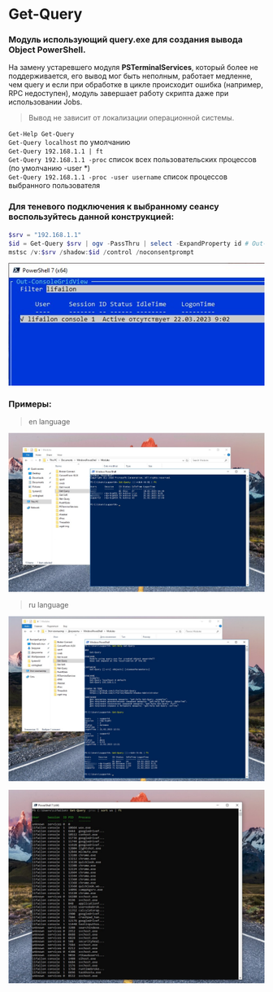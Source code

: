 # Get-Query
### Модуль использующий query.exe для создания вывода Object PowerShell.
На замену устаревшего модуля **PSTerminalServices**, который более не поддерживается, его вывод мог быть неполным, работает медленне, чем query и если при обработке в цикле происходит ошибка (например, RPC недоступен), модуль завершает работу скрипта даже при использовании Jobs.

> Вывод не зависит от локализации операционной системы.

`Get-Help Get-Query` \
`Get-Query localhost` по умолчанию \
`Get-Query 192.168.1.1 | ft` \
`Get-Query 192.168.1.1 -proc` список всех пользовательских процессов (по умолчанию -user *) \
`Get-Query 192.168.1.1 -proc -user username` список процессов выбранного пользователя

### Для теневого подключения к выбранному сеансу воспользуйтесь данной конструкцией:
```PowerShell
$srv = "192.168.1.1"
$id = Get-Query $srv | ogv -PassThru | select -ExpandProperty id # Out-GridView or Out-ConsoleGridView
mstsc /v:$srv /shadow:$id /control /noconsentprompt
```

![Image alt](https://github.com/Lifailon/Get-Query/blob/rsa/Screen/Get-Query-OCGV.jpg)

### Примеры:

> en language

![Image alt](https://github.com/Lifailon/Get-Query/blob/rsa/Screen/Get-Query-EN.jpg)

> ru language

![Image alt](https://github.com/Lifailon/Get-Query/blob/rsa/Screen/Get-Query-RU.jpg)

![Image alt](https://github.com/Lifailon/Get-Query/blob/rsa/Screen/Get-Query-User-Process.jpg)
